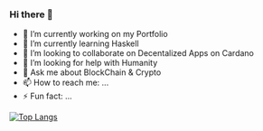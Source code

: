 ### Hi there 👋

- 🔭 I’m currently working on my Portfolio
- 🌱 I’m currently learning Haskell
- 👯 I’m looking to collaborate on Decentalized Apps on Cardano 
- 🤔 I’m looking for help with Humanity
- 💬 Ask me about BlockChain & Crypto
- 📫 How to reach me: ...
- ⚡ Fun fact: ...

[![Top Langs](https://github-readme-stats.vercel.app/api/top-langs/?username=DorienP)](https://github.com/anuraghazra/github-readme-stats)
